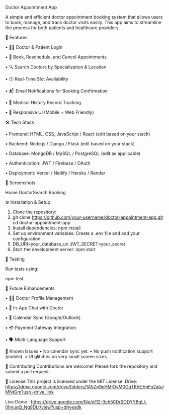  Doctor Appointment App

 
A simple and efficient doctor appointment booking system that allows users to book, manage, and track doctor visits easily. This app aims to streamline the process for both patients and healthcare providers.

🚀 Features

•	👨‍⚕️ Doctor & Patient Login

•	📅 Book, Reschedule, and Cancel Appointments

•	🔍 Search Doctors by Specialization & Location

•	🕒 Real-Time Slot Availability

•	📬 Email Notifications for Booking Confirmation

•	📜 Medical History Record Tracking

•	📱 Responsive UI (Mobile + Web Friendly)

🛠️ Tech Stack 

•	Frontend: HTML, CSS, JavaScript / React (edit based on your stack)

•	Backend: Node.js / Django / Flask (edit based on your stack)

•	Database: MongoDB / MySQL / PostgreSQL (edit as applicable)

•	Authentication: JWT / Firebase / OAuth

•	Deployment: Vercel / Netlify / Heroku / Render

📸 Screenshots

Home  DoctorSearch	 Booking
  	 	 
⚙️ Installation & Setup
1.	Clone the repository:
2.	git clone https://github.com/your-username/doctor-appointment-app.git
cd doctor-appointment-app
3.	Install dependencies:
npm install
4.	Set up environment variables: Create a .env file and add your configuration:
5.	DB_URI=your_database_uri
JWT_SECRET=your_secret
6.	Start the development server:
npm start

🧪 Testing 

 Run tests using:
 
npm test

📌 Future Enhancements

•	👨‍⚕️ Doctor Profile Management

•	💬 In-App Chat with Doctor

•	📆 Calendar Sync (Google/Outlook)

•	💳 Payment Gateway Integration

•	🗣️ Multi-Language Support


🐞 Known Issues
 •	No calendar sync yet.
 •	No push notification support (mobile).
 •	UI glitches on very small screen sizes.
 
🤝 Contributing
 Contributions are welcome!
 Please fork the repository and submit a pull request.
 
📄 License
 This project is licensed under the MIT License.
  Drive:  https://drive.google.com/drive/folders/1A5Zp9eHMjOyM0GqTKhE7mFq2abJMNtGm?usp=drive_link
 
  Live Demo :  https://drive.google.com/file/d/12-3ch50DrSODYYBgLl-0hnuqQ_Ng9DLt/view?usp=drivesdk

